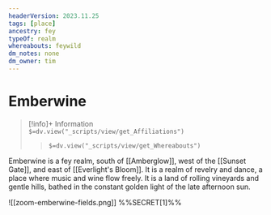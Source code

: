 ```yaml
---
headerVersion: 2023.11.25
tags: [place]
ancestry: fey
typeOf: realm
whereabouts: feywild
dm_notes: none
dm_owner: tim
---
```

# Emberwine
>[!info]+ Information  
> `$=dv.view("_scripts/view/get_Affiliations")`  
>> `$=dv.view("_scripts/view/get_Whereabouts")`

Emberwine is a fey realm, south of [[Amberglow]], west of the [[Sunset Gate]], and east of [[Everlight's Bloom]]. It is a realm of revelry and dance, a place where music and wine flow freely. It is a land of rolling vineyards and gentle hills, bathed in the constant golden light of the late afternoon sun. 

![[zoom-emberwine-fields.png]]
%%SECRET[1]%%